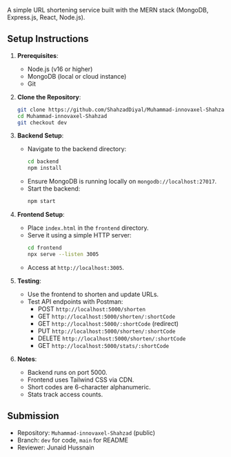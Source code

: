 A simple URL shortening service built with the MERN stack (MongoDB, Express.js, React, Node.js).

## Setup Instructions

1. **Prerequisites**:
   - Node.js (v16 or higher)
   - MongoDB (local or cloud instance)
   - Git

2. **Clone the Repository**:
   ```bash
   git clone https://github.com/ShahzadDiyal/Muhammad-innovaxel-Shahzad.git
   cd Muhammad-innovaxel-Shahzad
   git checkout dev
   ```

3. **Backend Setup**:
   - Navigate to the backend directory:
     ```bash
     cd backend
     npm install
     ```
   - Ensure MongoDB is running locally on `mongodb://localhost:27017`.
   - Start the backend:
     ```bash
     npm start
     ```

4. **Frontend Setup**:
   - Place `index.html` in the `frontend` directory.
   - Serve it using a simple HTTP server:
     ```bash
     cd frontend
     npx serve --listen 3005
     ```
   - Access at `http://localhost:3005`.

5. **Testing**:
   - Use the frontend to shorten and update URLs.
   - Test API endpoints with Postman:
     - POST `http://localhost:5000/shorten`
     - GET `http://localhost:5000/shorten/:shortCode`
     - GET `http://localhost:5000/:shortCode` (redirect)
     - PUT `http://localhost:5000/shorten/:shortCode`
     - DELETE `http://localhost:5000/shorten/:shortCode`
     - GET `http://localhost:5000/stats/:shortCode`

6. **Notes**:
   - Backend runs on port 5000.
   - Frontend uses Tailwind CSS via CDN.
   - Short codes are 6-character alphanumeric.
   - Stats track access counts.

## Submission
- Repository: `Muhammad-innovaxel-Shahzad` (public)
- Branch: `dev` for code, `main` for README
- Reviewer: Junaid Hussnain
